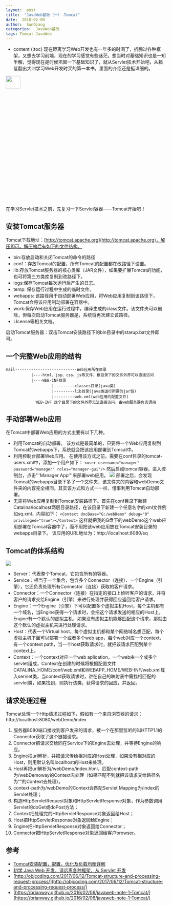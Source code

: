 ```yaml
---
layout:  post
title:  "JavaWeb基础（一）-Tomcat"
date:  2018-02-09
author:  SunQiang
categories:  JavaWeb基础
tags: Tomcat JavaWeb
---
```

* content
{:toc}
现在距离学习Web开发也有一年多的时间了，折腾过各种框架，又想去学习前端，现在的学习感觉有些迷茫。想当时对基础知识也是一知半解，觉得现在是时候巩固一下基础知识了，就从Servlet技术开始吧，从箱低翻出大四学习Web开发时买的第一本书，里面的介绍还是挺详细的。

<img src="http://wx1.sinaimg.cn/large/0072Njp2ly1foaj925bl4j32eo37k1l0.jpg" height="10%" width="30%" />





在学习Servlet技术之前，先复习一下Servlet容器——Tomcat开始吧！

## 安装Tomcat服务器
Tomcat下载地址：[http://tomcat.apache.org](http://tomcat.apache.org)，解压即可。解压缩后有如下的文件结构。

* bin:存放启动和关闭Tomcat的命令的路径
* conf：存放Tomcat的配置，所有Tomcat的配置都在改路径下设置。
* lib:存放Tomcat服务器的核心类库（JAR文件），如果要扩展Tomcat的功能，也可将第三方类库复制到改路径下。
* logs:保存Tomcat每次运行后产生的日志。
* temp: 保存运行过程中生成的临时文件。
* webapps: 该路径用于自动部署Web应用，将Web应用复制到该路径下，Tomcat会将该应用制动部署在容器中。
* work:保存Web应用在运行过程中，编译生成的class文件。该文件夹可以删除，但每次启动Tomcat服务器是，系统将再次建立该路径。
* LIcense等相关文档。

启动Tomcat服务器：双击Tomcat安装路径下的bin目录中的starup.bat文件即可。

## 一个完整Web应用的结构

```
mail---------------------------Web应用所在目录
           |----html、jsp、css、js等文件，根目录下的文件外界可以直接访问
           |----WEB-INF目录
                    |---------classes目录(java类)
                    |---------lib目录(java类运行所需的jar包)
                    |---------web.xml(web应用的配置文件)
             WEB-INF 这个目录下的文件外界无法直接访问，由web服务器负责调用
```

## 手动部署Web应用

在Tomcat中部署Web应用的方式主要有以下几种。

* 利用Tomcat的自动部署。
该方式是最简单的，只要将一个Web应用复制到Tomcat的webapps下，系统就会把该应用部署到Tomcat中。
* 利用控制台部署Web应用。
在使用该方式之前，需要在conf目录的tomcat-users.xml中，添加一个用户如下：
```<user username="manager" password="manager" roles="manager-gui"/>```
然后启动tomcat容器，进入控制台，点击'''Manager App'''来部署web应用。
![](http://wx3.sinaimg.cn/large/0072Njp2ly1foaj92qnhbj30qb05h0ta.jpg)
部署之后，会发现Tomcat的webapps目录下多了一个文件夹，该文件夹的内容和webDemo文件夹的内容完全相同。其实该方式和方式一一样，懂事利用Tomcat自动部署。
* 无需将Web应用复制到Tomcat安装路径下。首先在conf目录下新建Catalina/localhost两层目录路径，在该目录下新建一个任意名字的xml文件例如sq.xml，内容如下：
```<Context docBase="G:/webDemo" debug="0" privileged="true"></Context>```
这样就把我的G盘下的webDemo这个web应用部署在Tomcat容器中了，而不用把该web应用放在Tomcat安装目录的webapps目录下。
该应用的URL地址为：http://localhost:8080/sq

## Tomcat的体系结构

![](http://wx1.sinaimg.cn/large/0072Njp2ly1foaj935f0fj30ln0dvmyv.jpg)

* Server：代表整个Tomcat，它包含所有的容器。
* Service：相当于一个集合，包含多个Connector（连接）、一个Engine（引擎），它还负责处理所有Connector（连接）获取的客户请求。
* Connector：一个Connector（连接）在指定的接口上侦听客户的请求，并将客户的请求交给Engine（引擎）来进行处理并获得回应返回给客户请求。
* Engine：一个Engine（引擎）下可以配置多个虚拟主机Host，每个主机都有一个域名，当Engine获得一个请求时，会把这个请求发送的相应的Host上，Engine有一个默认的虚拟主机，如果没有虚拟主机能够匹配这个请求，那就由这个默认的虚拟主机来进行处理请求。
* Host：代表一个Virtual host，每个虚拟主机都和某个网络域名想匹配，每个虚拟主机下面可以部署一个或者多个web app，每个web对应一个context，有一个context path，当一个host获取请求时，就把该请求匹配到某个context上。
* Context：一个context对应一个web aplication，一个web由一个或多个servlet组成，Context在创建的时候将根据配置文件CATALINA_HOME/conf/web.xml和WEBAPP_HOME/WEB-INF/web.xml载入servlet类，当context获取请求时，讲在自己的映射表中需找相匹配的servlet类，如果找到，则执行该类，获得请求的回应，并返回。

## 请求处理过程
Tomcat处理一个Http请求过程如下，假如有一个来自浏览器的请求：http://localhost:8080/webDemo/index

1. 服务器8080端口接收到客户发来的请求，被一个在那里监听的叫HTTP1.1的 Connector获取了这个链接请求。
2. Connector把请求交给同在Service下的Engine去处理，并等待Engine的响应。
3. Engine把url解析，并把请求传给相对应的Host处理，如果没有相对应的Host，则用默认名叫localhost的Host来处理。
4. Host再把url解析为/webDemo/index.html，匹配context-path为/webDemoway的Context去处理（如果匹配不到就把该请求交给路径名为””的Context去处理）。
5. context-path为/webDemo的Context会匹配Servlet Mapping为/index的Servlet处理；
6. 构造HttpServletRequest对象和HttpServletResponse对象，作为参数调用Servlet的doGet或doPost方法；
7. Context把处理完的HttpServletResponse对象返回给Host；
8. Host把HttpServletResponse对象返回给Engine；
9. Engine把HttpServletResponse对象返回给Connector；
10. Connector把HttpServletResponse对象返回给客户browser。

## 参考

* [Tomcat安装配置，配置，优化及负载均衡详解](http://www.cnblogs.com/rocomp/p/4802396.html)
* [初学 Java Web 开发，请远离各种框架，从 Servlet 开发](https://www.oschina.net/question/12_52027)
* [http://objcoding.com/2017/06/12/Tomcat-structure-and-processing-request-process/](http://objcoding.com/2017/06/12/Tomcat-structure-and-processing-request-process/)
* [https://brianway.github.io/2016/02/06/javaweb-note-1-Tomcat/](https://brianway.github.io/2016/02/06/javaweb-note-1-Tomcat/)
